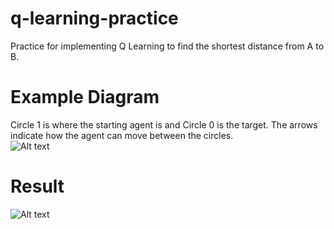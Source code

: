 # q-learning-practice
Practice for implementing Q Learning to find the shortest distance from A to B.

# Example Diagram
Circle 1 is where the starting agent is and Circle 0 is the target.
The arrows indicate how the agent can move between the circles.  
![Alt text](/../master/Practice%20Diagram.png?raw=true "Diagram")

# Result
![Alt text](/../master/Capture.PNG?raw=true "Result")
